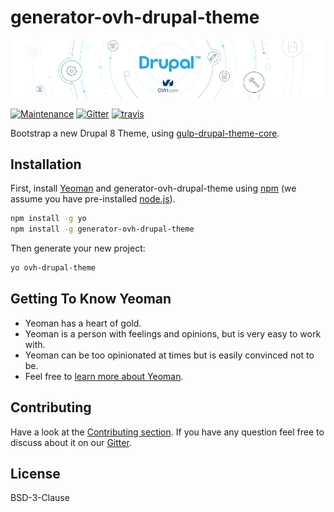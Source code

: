 # generator-ovh-drupal-theme

![generator-ovh-drupal-theme-banner](banner.png)

[![Maintenance](https://img.shields.io/maintenance/yes/2017.svg)]() [![Gitter](https://img.shields.io/gitter/room/nwjs/nw.js.svg)](https://gitter.im/ovh/ux) [![travis](https://travis-ci.org/ovh-ux/generator-ovh-drupal-theme.svg?branch=master)](https://travis-ci.org/ovh-ux/generator-ovh-drupal-theme)

Bootstrap a new Drupal 8 Theme, using [gulp-drupal-theme-core](https://github.com/ovh-ux/gulp-drupal-theme-core).

## Installation

First, install [Yeoman](http://yeoman.io) and generator-ovh-drupal-theme using [npm](https://www.npmjs.com/) (we assume you have pre-installed [node.js](https://nodejs.org/)).

```bash
npm install -g yo
npm install -g generator-ovh-drupal-theme
```

Then generate your new project:

```bash
yo ovh-drupal-theme
```

## Getting To Know Yeoman

 * Yeoman has a heart of gold.
 * Yeoman is a person with feelings and opinions, but is very easy to work with.
 * Yeoman can be too opinionated at times but is easily convinced not to be.
 * Feel free to [learn more about Yeoman](http://yeoman.io/).

## Contributing

Have a look at the [Contributing section](.github/CONTRIBUTING.md). If you have any question feel free to discuss about it on our [Gitter](https://gitter.im/ovh/ux).

## License

BSD-3-Clause
